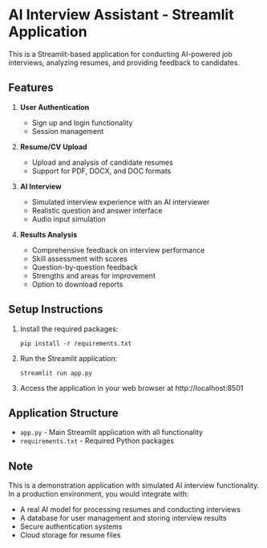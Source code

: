 
# AI Interview Assistant - Streamlit Application

This is a Streamlit-based application for conducting AI-powered job interviews, analyzing resumes, and providing feedback to candidates.

## Features

1. **User Authentication**
   - Sign up and login functionality
   - Session management

2. **Resume/CV Upload**
   - Upload and analysis of candidate resumes
   - Support for PDF, DOCX, and DOC formats

3. **AI Interview**
   - Simulated interview experience with an AI interviewer
   - Realistic question and answer interface
   - Audio input simulation

4. **Results Analysis**
   - Comprehensive feedback on interview performance
   - Skill assessment with scores
   - Question-by-question feedback
   - Strengths and areas for improvement
   - Option to download reports

## Setup Instructions

1. Install the required packages:
   ```
   pip install -r requirements.txt
   ```

2. Run the Streamlit application:
   ```
   streamlit run app.py
   ```

3. Access the application in your web browser at http://localhost:8501

## Application Structure

- `app.py` - Main Streamlit application with all functionality
- `requirements.txt` - Required Python packages

## Note

This is a demonstration application with simulated AI interview functionality. In a production environment, you would integrate with:

- A real AI model for processing resumes and conducting interviews
- A database for user management and storing interview results
- Secure authentication systems
- Cloud storage for resume files
